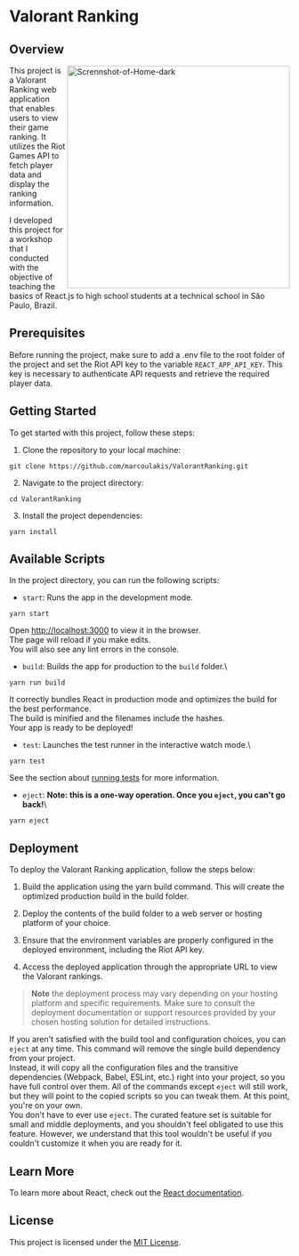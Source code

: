 # Valorant Ranking

## Overview


 <a href="#screenshot">
    <img src="https://raw.githubusercontent.com/marcoulakis/myWallet/main/.github/images/screenshot.png" alt="Scrennshot-of-Home-dark" height="400" align="right"/>
  </a>

This project is a Valorant Ranking web application that enables users to view their game ranking. It utilizes the Riot Games API to fetch player data and display the ranking information.

I developed this project for a workshop that I conducted with the objective of teaching the basics of React.js to high school students at a technical school in São Paulo, Brazil.


## Prerequisites
Before running the project, make sure to add a .env file to the root folder of the project and set the Riot API key to the variable `REACT_APP_API_KEY`. This key is necessary to authenticate API requests and retrieve the required player data.

## Getting Started

To get started with this project, follow these steps:

1. Clone the repository to your local machine:

```
git clone https://github.com/marcoulakis/ValorantRanking.git
```

2. Navigate to the project directory:
```
cd ValorantRanking
```

3. Install the project dependencies:
```
yarn install
```

## Available Scripts

In the project directory, you can run the following scripts:

- `start`: Runs the app in the development mode.

```
yarn start
```
Open [http://localhost:3000](http://localhost:3000) to view it in the browser.\
The page will reload if you make edits.\
You will also see any lint errors in the console.

- `build`: Builds the app for production to the `build` folder.\

```
yarn run build
```

It correctly bundles React in production mode and optimizes the build for the best performance.\
The build is minified and the filenames include the hashes.\
Your app is ready to be deployed!

- `test`: Launches the test runner in the interactive watch mode.\

```
yarn test
```

See the section about [running tests](https://facebook.github.io/create-react-app/docs/running-tests) for more information.

- `eject`: **Note: this is a one-way operation. Once you `eject`, you can't go back!**\

```
yarn eject
```

## Deployment
To deploy the Valorant Ranking application, follow the steps below:

1. Build the application using the yarn build command. This will create the optimized production build in the build folder.

2. Deploy the contents of the build folder to a web server or hosting platform of your choice.

3. Ensure that the environment variables are properly configured in the deployed environment, including the Riot API key.

4. Access the deployed application through the appropriate URL to view the Valorant rankings.

>**Note**
>the deployment process may vary depending on your hosting
>platform and specific requirements. Make sure to consult the deployment 
>documentation or support resources provided by your chosen hosting 
>solution for detailed instructions.

If you aren't satisfied with the build tool and configuration choices, you can `eject` at any time. This command will remove the single build dependency from your project.\
Instead, it will copy all the configuration files and the transitive dependencies (Webpack, Babel, ESLint, etc.) right into your project, so you have full control over them. All of the commands except `eject` will still work, but they will point to the copied scripts so you can tweak them. At this point, you're on your own.\
You don't have to ever use `eject`. The curated feature set is suitable for small and middle deployments, and you shouldn't feel obligated to use this feature. However, we understand that this tool wouldn't be useful if you couldn't customize it when you are ready for it.

## Learn More

To learn more about React, check out the [React documentation](https://reactjs.org/).

## License

This project is licensed under the [MIT License](LICENSE).
